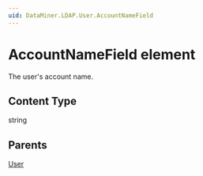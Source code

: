 ```yaml
---
uid: DataMiner.LDAP.User.AccountNameField
---
```


# AccountNameField element

The user's account name.

## Content Type

string

## Parents

[User](xref:DataMiner.LDAP.User)
